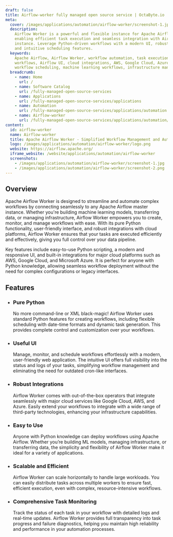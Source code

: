 ```yaml
---
draft: false
title: Airflow-worker fully managed open source service | OctaByte.io
meta:
  cover: /images/applications/automation/airflow-worker/screenshot-1.jpg
  description:
    Airflow Worker is a powerful and flexible instance for Apache Airflow,
    enabling efficient task execution and seamless integration with Airflow's master
    instance. Leverage Python-driven workflows with a modern UI, robust integrations,
    and intuitive scheduling features.
  keywords:
    Apache Airflow, Airflow Worker, workflow automation, task execution, Python
    workflows, Airflow UI, cloud integrations, AWS, Google Cloud, Azure, data pipeline,
    workflow scheduling, machine learning workflows, infrastructure management
  breadcrumb:
    - name: Home
      url: /
    - name: Software Catalog
      url: /fully-managed-open-source-services
    - name: Applications
      url: /fully-managed-open-source-services/applications
    - name: Automation
      url: /fully-managed-open-source-services/applications/automation
    - name: Airflow-worker
      url: /fully-managed-open-source-services/applications/automation/airflow-worker
content:
  id: airflow-worker
  name: Airflow-worker
  title: Apache Airflow Worker - Simplified Workflow Management and Automation
  logo: /images/applications/automation/airflow-worker/logo.png
  website: https://airflow.apache.org/
  iframe_website: /website/applications/automation/airflow-worker
  screenshots:
    - /images/applications/automation/airflow-worker/screenshot-1.jpg
    - /images/applications/automation/airflow-worker/screenshot-2.png
---
```


## Overview

Apache Airflow Worker is designed to streamline and automate complex workflows by connecting seamlessly to any Apache Airflow master instance. Whether you're building machine learning models, transferring data, or managing infrastructure, Airflow Worker empowers you to create, monitor, and manage workflows with ease. With its pure Python functionality, user-friendly interface, and robust integrations with cloud platforms, Airflow Worker ensures that your tasks are executed efficiently and effectively, giving you full control over your data pipeline.

Key features include easy-to-use Python scripting, a modern and responsive UI, and built-in integrations for major cloud platforms such as AWS, Google Cloud, and Microsoft Azure. It is perfect for anyone with Python knowledge, allowing seamless workflow deployment without the need for complex configurations or legacy interfaces.

## Features

- ### Pure Python

  No more command-line or XML black-magic! Airflow Worker uses standard Python features for creating workflows, including flexible scheduling with date-time formats and dynamic task generation. This provides complete control and customization over your workflows.

- ### Useful UI

  Manage, monitor, and schedule workflows effortlessly with a modern, user-friendly web application. The intuitive UI offers full visibility into the status and logs of your tasks, simplifying workflow management and eliminating the need for outdated cron-like interfaces.

- ### Robust Integrations

  Airflow Worker comes with out-of-the-box operators that integrate seamlessly with major cloud services like Google Cloud, AWS, and Azure. Easily extend your workflows to integrate with a wide range of third-party technologies, enhancing your infrastructure capabilities.

- ### Easy to Use

  Anyone with Python knowledge can deploy workflows using Apache Airflow. Whether you’re building ML models, managing infrastructure, or transferring data, the simplicity and flexibility of Airflow Worker make it ideal for a variety of applications.

- ### Scalable and Efficient

  Airflow Worker can scale horizontally to handle large workloads. You can easily distribute tasks across multiple workers to ensure fast, efficient execution, even with complex, resource-intensive workflows.

- ### Comprehensive Task Monitoring

  Track the status of each task in your workflow with detailed logs and real-time updates. Airflow Worker provides full transparency into task progress and failure diagnostics, helping you maintain high reliability and performance in your automation processes.
